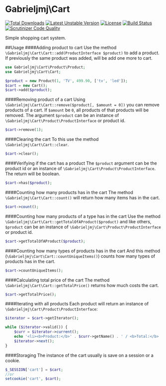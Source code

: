 Gabrieljmj\Cart
===============
[![Total Downloads](https://poser.pugx.org/gabrieljmj/cart/downloads.png)](https://packagist.org/packages/gabrieljmj/cart) [![Latest Unstable Version](https://poser.pugx.org/gabrieljmj/cart/v/unstable.png)](https://packagist.org/packages/gabrieljmj/cart) [![License](https://poser.pugx.org/gabrieljmj/cart/license.png)](https://packagist.org/packages/gabrieljmj/cart) [![Build Status](https://scrutinizer-ci.com/g/GabrielJMJ/Cart/badges/build.png?b=master)](https://scrutinizer-ci.com/g/GabrielJMJ/Cart/build-status/master) [![Scrutinizer Code Quality](https://scrutinizer-ci.com/g/GabrielJMJ/Cart/badges/quality-score.png?b=master)](https://scrutinizer-ci.com/g/GabrielJMJ/Cart/?branch=master)

Simple shopping cart system.

##Usage
####Adding product to cart
Use the method ```\Gabrieljmj\Cart\Cart::add(ProductInterface $product)``` to add a product. If previously the same product was added, will be add one more to cart.
```php
use Gabrieljmj\Cart\Product\Product;
use Gabrieljmj\Cart\Cart;

$product = new Product(1, 'TV', 499.90, ['tv', 'led']);
$cart = new Cart();
$cart->add($product);
```
####Removing product of a cart
Using ```\Gabrieljmj\Cart\Cart::remove($product[, $amount = 0])``` you can remove products of a cart. If ```$amount``` be ```0```, all products of that products will be removed. The argument ```$product``` can be an instance of ```\Gabrieljmj\Cart\Product\ProductInterface``` or product id.
```php
$cart->remove(1);
```

####Clearing the cart
To this use the method ```\Gabrieljmj\Cart\Cart::clear```.
```php
$cart->clear();
```

####Verifying if the cart has a product
The ```$product``` argument can be the product id or an instance of ```\Gabrieljmj\Cart\Product\ProductInterface```. The return will be boolean.
```php
$cart->has($product);
```

####Counting how many products has in the cart
The method ```\Gabrieljmj\Cart\Cart::count()``` will return how many items has in the cart.
```php
$cart->count();
```

####Counting how many products of a type has in the cart
Use the method ```\Gabrieljmj\Cart\Cart::getTotalOfAProduct($product)``` and like others, ```$product``` can be an instance of ```\Gabrieljmj\Cart\Product\ProductInterface``` or product id.
```php
$cart->getTotalOfAProduct($product);
```

####Counting how many types of products has in the cart
And this method (```\Gabrieljmj\Cart\Cart::countUniqueItems()```) counts how many types of products has in the cart.
```php
$cart->countUniqueItems();
```

####Calculating total price of the cart
The method ```\Gabrieljmj\Cart\Cart::getTotalPrice()``` returns how much costs the cart.
```php
$cart->getTotalPrice();
```

####Iterating with all products
Each product will return an instance of ```\Gabrieljmj\Cart\Product\ProductInterface```:
```php
$iterator = $cart->getIterator();

while ($iterator->valid()) {
    $curr = $iterator->current();
    echo '<li><b>Product:</b>' . $curr->getName() . ' / <b>Total:</b> ' . $cart->getTotalOfAProduct($curr) . '</li>';
    $iterator->next();
}
```
####Storaging
The instance of the cart usually is save on a session or a cookie.
```php
$_SESSION['cart'] = $cart;
//or
setcookie('cart', $cart);
```